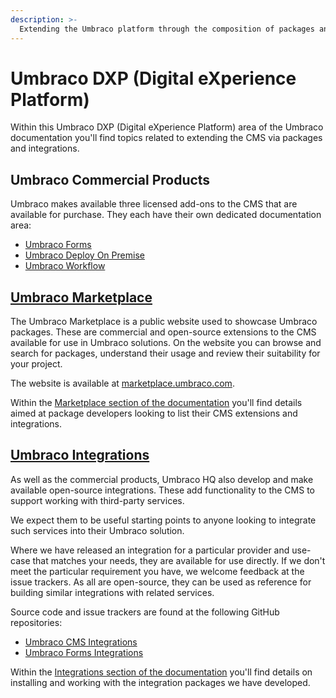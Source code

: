 ```yaml
---
description: >-
  Extending the Umbraco platform through the composition of packages and integrations.
---
```


# Umbraco DXP (Digital eXperience Platform)

Within this Umbraco DXP (Digital eXperience Platform) area of the Umbraco documentation you'll find topics related to extending the CMS via packages and integrations.

## Umbraco Commercial Products

Umbraco makes available three licensed add-ons to the CMS that are available for purchase. They each have their own dedicated documentation area:

- [Umbraco Forms](https://docs.umbraco.com/umbraco-forms/)
- [Umbraco Deploy On Premise](https://docs.umbraco.com/umbraco-deploy/)
- [Umbraco Workflow](https://docs.umbraco.com/umbraco-workflow/)

## [Umbraco Marketplace](marketplace/README.md)

The Umbraco Marketplace is a public website used to showcase Umbraco packages. These are commercial and open-source extensions to the CMS available for use in Umbraco solutions. On the website you can browse and search for packages, understand their usage and review their suitability for your project.

The website is available at [marketplace.umbraco.com](https://marketplace.umbraco.com).

Within the [Marketplace section of the documentation](marketplace/README.md) you'll find details aimed at package developers looking to list their CMS extensions and integrations.

## [Umbraco Integrations](integrations/README.md)

As well as the commercial products, Umbraco HQ also develop and make available open-source integrations. These add functionality to the CMS to support working with third-party services.

We expect them to be useful starting points to anyone looking to integrate such services into their Umbraco solution.

Where we have released an integration for a particular provider and use-case that matches your needs, they are available for use directly. If we don't meet the particular requirement you have, we welcome feedback at the issue trackers. As all are open-source, they can be used as reference for building similar integrations with related services.

Source code and issue trackers are found at the following GitHub repositories:

- [Umbraco CMS Integrations](https://github.com/umbraco/Umbraco.Cms.Integrations/)
- [Umbraco Forms Integrations](https://github.com/umbraco/Umbraco.Forms.Integrations/)

Within the [Integrations section of the documentation](integrations/README.md) you'll find details on installing and working with the integration packages we have developed.